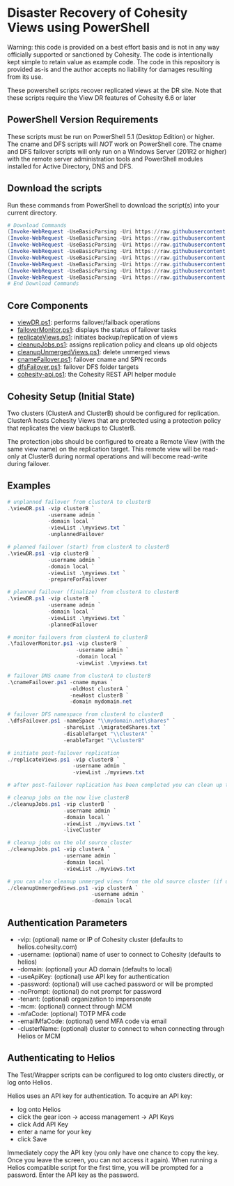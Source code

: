 # Disaster Recovery of Cohesity Views using PowerShell

Warning: this code is provided on a best effort basis and is not in any way officially supported or sanctioned by Cohesity. The code is intentionally kept simple to retain value as example code. The code in this repository is provided as-is and the author accepts no liability for damages resulting from its use.

These powershell scripts recover replicated views at the DR site. Note that these scripts require the View DR features of Cohesity 6.6 or later

## PowerShell Version Requirements

These scripts must be run on PowerShell 5.1 (Desktop Edition) or higher. The cname and DFS scripts will *NOT* work on PowerShell core. The cname and DFS failover scripts will only run on a Windows Server (201R2 or higher) with the remote server administration tools and PowerShell modules installed for Active Directory, DNS and DFS.

## Download the scripts

Run these commands from PowerShell to download the script(s) into your current directory.

```powershell
# Download Commands
(Invoke-WebRequest -UseBasicParsing -Uri https://raw.githubusercontent.com/bseltz-cohesity/scripts/master/powershell/viewDR/viewDR.ps1).content | Out-File viewDR.ps1; (Get-Content viewDR.ps1) | Set-Content viewDR.ps1
(Invoke-WebRequest -UseBasicParsing -Uri https://raw.githubusercontent.com/bseltz-cohesity/scripts/master/powershell/viewDR/cnameFailover.ps1).content | Out-File cnameFailover.ps1; (Get-Content cnameFailover.ps1) | Set-Content cnameFailover.ps1
(Invoke-WebRequest -UseBasicParsing -Uri https://raw.githubusercontent.com/bseltz-cohesity/scripts/master/powershell/viewDR/dfsFailover.ps1).content | Out-File dfsFailover.ps1; (Get-Content dfsFailover.ps1) | Set-Content dfsFailover.ps1
(Invoke-WebRequest -UseBasicParsing -Uri https://raw.githubusercontent.com/bseltz-cohesity/scripts/master/powershell/viewDR/cleanupUnmergedViews.ps1).content | Out-File cleanupUnmergedViews.ps1; (Get-Content cleanupUnmergedViews.ps1) | Set-Content cleanupUnmergedViews.ps1
(Invoke-WebRequest -UseBasicParsing -Uri https://raw.githubusercontent.com/bseltz-cohesity/scripts/master/powershell/viewDR/cleanupJobs.ps1).content | Out-File cleanupJobs.ps1; (Get-Content cleanupJobs.ps1) | Set-Content cleanupJobs.ps1
(Invoke-WebRequest -UseBasicParsing -Uri https://raw.githubusercontent.com/bseltz-cohesity/scripts/master/powershell/viewDR/failoverMonitor.ps1).content | Out-File failoverMonitor.ps1; (Get-Content failoverMonitor.ps1) | Set-Content failoverMonitor.ps1
(Invoke-WebRequest -UseBasicParsing -Uri https://raw.githubusercontent.com/bseltz-cohesity/scripts/master/powershell/viewDR/replicateViews.ps1).content | Out-File replicateViews.ps1; (Get-Content replicateViews.ps1) | Set-Content replicateViews.ps1
(Invoke-WebRequest -UseBasicParsing -Uri https://raw.githubusercontent.com/bseltz-cohesity/scripts/master/powershell/cohesity-api/cohesity-api.ps1).content | Out-File cohesity-api.ps1; (Get-Content cohesity-api.ps1) | Set-Content cohesity-api.ps1
# End Download Commands
```

## Core Components

* [viewDR.ps1](https://raw.githubusercontent.com/bseltz-cohesity/scripts/master/powershell/viewDR/viewDR.ps1): performs failover/failback operations
* [failoverMonitor.ps1](https://raw.githubusercontent.com/bseltz-cohesity/scripts/master/powershell/viewDR/failoverMonitor.ps1): displays the status of failover tasks
* [replicateViews.ps1](https://raw.githubusercontent.com/bseltz-cohesity/scripts/master/powershell/viewDR/replicateViews.ps1): initiates backup/replication of views
* [cleanupJobs.ps1](https://raw.githubusercontent.com/bseltz-cohesity/scripts/master/powershell/viewDR/cleanupJobs.ps1): assigns replication policy and cleans up old objects
* [cleanupUnmergedViews.ps1](https://raw.githubusercontent.com/bseltz-cohesity/scripts/master/powershell/viewDR/cleanupUnmergedViews.ps1): delete unmerged views
* [cnameFailover.ps1](https://raw.githubusercontent.com/bseltz-cohesity/scripts/master/powershell/viewDR/cnameFailover.ps1): failover cname and SPN records
* [dfsFailover.ps1](https://raw.githubusercontent.com/bseltz-cohesity/scripts/master/powershell/viewDR/dfsFailover.ps1): failover DFS folder targets
* [cohesity-api.ps1](https://raw.githubusercontent.com/bseltz-cohesity/scripts/master/powershell/cohesity-api/cohesity-api.ps1): the Cohesity REST API helper module

## Cohesity Setup (Initial State)

Two clusters (ClusterA and ClusterB) should be configured for replication. ClusterA hosts Cohesity Views that are protected using a protection policy that replicates the view backups to ClusterB.

The protection jobs should be configured to create a Remote View (with the same view name) on the replication target. This remote view will be read-only at ClusterB during normal operations and will become read-write during failover.

## Examples

```powershell
# unplanned failover from clusterA to clusterB
.\viewDR.ps1 -vip clusterB `
             -username admin `
             -domain local `
             -viewList .\myviews.txt `
             -unplannedFailover

# planned failover (start) from clusterA to clusterB
.\viewDR.ps1 -vip clusterB `
             -username admin `
             -domain local `
             -viewList .\myviews.txt `
             -prepareForFailover

# planned failover (finalize) from clusterA to clusterB
.\viewDR.ps1 -vip clusterB `
             -username admin `
             -domain local `
             -viewList .\myviews.txt `
             -plannedFailover

# monitor failovers from clusterA to clusterB
.\failoverMonitor.ps1 -vip clusterB `
                      -username admin `
                      -domain local `
                      -viewList .\myviews.txt

# failover DNS cname from clusterA to clusterB
.\cnameFailover.ps1 -cname mynas `
                    -oldHost clusterA `
                    -newHost clusterB `
                    -domain mydomain.net

# failover DFS namespace from clusterA to clusterB
.\dfsFailover.ps1 -nameSpace "\\mydomain.net\shares" `
                  -shareList .\migratedShares.txt `
                  -disableTarget "\\clusterA" `
                  -enableTarget "\\clusterB"

# initiate post-failover replication
./replicateViews.ps1 -vip clusterB `
                     -username admin `
                     -viewList ./myviews.txt

# after post-failover replication has been completed you can clean up the jobs

# cleanup jobs on the now live clusterB
./cleanupJobs.ps1 -vip clusterB `
                  -username admin `
                  -domain local `
                  -viewList ./myviews.txt `
                  -liveCluster

# cleanup jobs on the old source cluster
./cleanupJobs.ps1 -vip clusterA `
                  -username admin `
                  -domain local `
                  -viewList ./myviews.txt

# you can also cleanup unmerged views from the old source cluster (if unplanned failover was used)
./cleanupUnmergedViews.ps1 -vip clusterA `
                           -username admin `
                           -domain local
```

## Authentication Parameters

* -vip: (optional) name or IP of Cohesity cluster (defaults to helios.cohesity.com)
* -username: (optional) name of user to connect to Cohesity (defaults to helios)
* -domain: (optional) your AD domain (defaults to local)
* -useApiKey: (optional) use API key for authentication
* -password: (optional) will use cached password or will be prompted
* -noPrompt: (optional) do not prompt for password
* -tenant: (optional) organization to impersonate
* -mcm: (optional) connect through MCM
* -mfaCode: (optional) TOTP MFA code
* -emailMfaCode: (optional) send MFA code via email
* -clusterName: (optional) cluster to connect to when connecting through Helios or MCM

## Authenticating to Helios

The Test/Wrapper scripts can be configured to log onto clusters directly, or log onto Helios.

Helios uses an API key for authentication. To acquire an API key:

* log onto Helios
* click the gear icon -> access management -> API Keys
* click Add API Key
* enter a name for your key
* click Save

Immediately copy the API key (you only have one chance to copy the key. Once you leave the screen, you can not access it again). When running a Helios compatible script for the first time, you will be prompted for a password. Enter the API key as the password.
